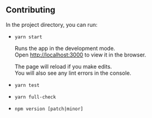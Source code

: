 ## Contributing

In the project directory, you can run:

* `yarn start`

    Runs the app in the development mode.<br />
    Open [http://localhost:3000](http://localhost:3000) to view it in the browser.

    The page will reload if you make edits.<br />
    You will also see any lint errors in the console.

* `yarn test`
* `yarn full-check`

* `npm version [patch|minor]`




